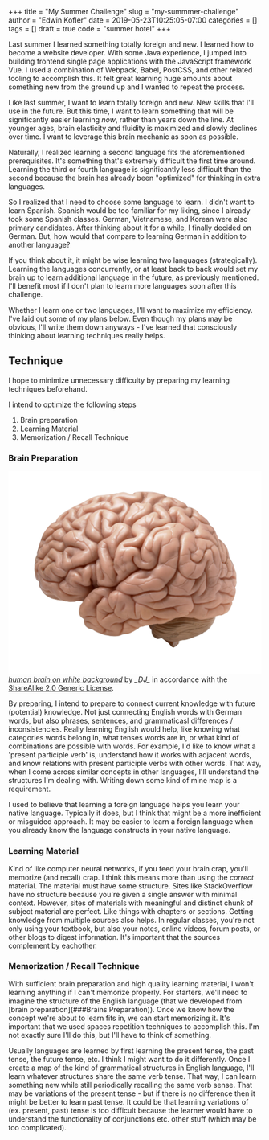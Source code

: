 +++
title = "My Summer Challenge"
slug = "my-summmer-challenge"
author = "Edwin Kofler"
date = 2019-05-23T10:25:05-07:00
categories = []
tags = []
draft = true
code = "summer hotel"
+++

Last summer I learned something totally foreign and new. I learned how to become a website developer. With some Java experience, I jumped into building frontend single page applications with the JavaScript framework Vue. I used a combination of Webpack, Babel, PostCSS, and other related tooling to accomplish this. It felt great learning huge amounts about something new from the ground up and I wanted to repeat the process.

Like last summer, I want to learn totally foreign and new. New skills that I'll use in the future. But this time, I want to learn something that will be significantly easier learning *now*, rather than years down the line. At younger ages, brain elasticity and fluidity is maximized and slowly declines over time. I want to leverage this brain mechanic as soon as possible.

Naturally, I realized learning a second language fits the aforementioned prerequisites. It's something that's extremely difficult the first time around. Learning the third or fourth language is significantly less difficult than the second because the brain has already been "optimized" for thinking in extra languages.

So I realized that I need to choose some language to learn. I didn't want to learn Spanish. Spanish would be too familiar for my liking, since I already took some Spanish classes. German, Vietnamese, and Korean were also primary candidates. After thinking about it for a while, I finally decided on German. But, how would that compare to learning German in addition to another language?

If you think about it, it might be wise learning two languages (strategically). Learning the languages concurrently, or at least back to back would set my brain up to learn additional language in the future, as previously mentioned. I'll benefit most if I don't plan to learn more languages soon after this challenge.

Whether I learn one or two languages, I'll want to maximize my efficiency. I've laid out some of my plans below. Even though my plans may be obvious, I'll write them down anyways - I've learned that consciously thinking about learning techniques really helps.

## Technique

I hope to minimize unnecessary difficulty by preparing my learning techniques beforehand.

I intend to optimize the following steps

1. Brain preparation
2. Learning Material
3. Memorization / Recall Technique

### Brain Preparation

![human brain on white background](../image/learning-language/brain.jpg)
*[human brain on white background](https://www.flickr.com/photos/flamephoenix1991/8376271918)* by *\_DJ\_* in accordance with the [ShareAlike 2.0 Generic License](https://creativecommons.org/licenses/by-sa/2.0/).

By preparing, I intend to prepare to connect current knowledge with future (potential) knowledge. Not just connecting English words with German words, but also phrases, sentences, and grammaticasl differences / inconsistencies. Really learning English would help, like knowing what categories words belong in, what tenses words are in, or what kind of combinations are possible with words. For example, I'd like to know what a 'present participle verb' is, understand how it works with adjacent words, and know relations with present participle verbs with other words. That way, when I come across similar concepts in other languages, I'll understand the structures I'm dealing with. Writing down some kind of mine map is a requirement.

I used to believe that learning a foreign language helps you learn your native language. Typically it does, but I think that might be a more inefficient or misguided approach. It may be easier to learn a foreign language when you already know the language constructs in your native language.

### Learning Material

Kind of like computer neural networks, if you feed your brain crap, you'll memorize (and recall) crap. I think this means more than using the *correct* material. The material must have some structure. Sites like StackOverflow have no structure because you're given a single answer with minimal context. However, sites of materials with meaningful and distinct chunk of subject material are perfect. Like things with chapters or sections.
Getting knowledge from multiple sources also helps. In regular classes, you're not only using your textbook, but also your notes, online videos, forum posts, or other blogs to digest information. It's important that the sources complement by eachother.

### Memorization / Recall Technique

With sufficient brain preparation and high quality learning material, I won't learning anything if I can't memorize properly. For starters, we'll need to imagine the structure of the English language (that we developed from [brain preparation](###Brains Preparation)).  Once we know how the concept we're about to learn fits in, we can start memorizing it. It's important that we used spaces repetition techniques to accomplish this. I'm not exactly sure I'll do this, but I'll have to think of something.

Usually languages are learned by first learning the present tense, the past tense, the future tense, etc. I think I might want to do it differently. Once I create a map of the kind of grammatical structures in English language, I'll learn whatever structures share the same verb tense. That way, I can learn something new while still periodically recalling the same verb sense. That may be variations of the present tense - but if there is no difference then it might be better to learn past tense. It could be that learning variations of (ex. present, past) tense is too difficult because the learner would have to understand the functionality of conjunctions etc. other stuff (which may be too complicated).
